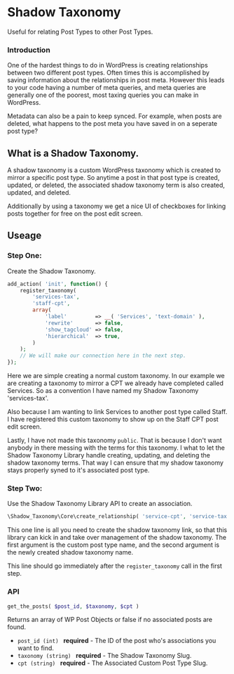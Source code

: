 # Shadow Taxonomy
Useful for relating Post Types to other Post Types.

### Introduction
One of the hardest things to do in WordPress is creating relationships between two different post types. Often times
this is accomplished by saving information about the relationships in post meta. However this leads to your code having
a number of meta queries, and meta queries are generally one of the poorest, most taxing queries you can make in WordPress.

Metadata can also be a pain to keep synced. For example, when posts are deleted, what happens to the post meta you have
saved in on a seperate post type?

## What is a Shadow Taxonomy.
A shadow taxonomy is a custom WordPress taxonomy which is created to mirror a specific post type. So anytime a post in that
post type is created, updated, or deleted, the associated shadow taxonomy term is also created, updated, and deleted.

Additionally by using a taxonomy we get a nice UI of checkboxes for linking posts together for free on the post edit screen.


## Useage

### Step One:
Create the Shadow Taxonomy.
```php
add_action( 'init', function() {
	register_taxonomy(
		'services-tax',
		'staff-cpt',
		array(
			'label'         => __( 'Services', 'text-domain' ),
			'rewrite'       => false,
			'show_tagcloud' => false,
			'hierarchical'  => true,
		)
	);
    // We will make our connection here in the next step.
});
```
Here we are simple creating a normal custom taxonomy. In our example we are creating a taxonomy to mirror a CPT we already
have completed called Services. So as a convention I have named my Shadow Taxonomy 'services-tax'.

Also because I am wanting to link Services to another post type called Staff. I have registered this custom taxonomy to show up on the Staff CPT post edit screen.

Lastly, I have not made this taxonomy ```public```. That is because I don't want anybody in there messing with the terms for this taxonomy. I what to let the Shadow Taxonomy Library handle creating, updating, and deleting the shadow taxonomy terms. That way I can ensure that my shadow taxonomy stays properly syned to it's associated post type.

### Step Two:
Use the Shadow Taxonomy Library API to create an association.
```php
\Shadow_Taxonomy\Core\create_relationship( 'service-cpt', 'service-tax' );
```
This one line is all you need to create the shadow taxonomy link, so that this library can kick in and take over management
of the shadow taxonomy. The first argument is the custom post type name, and the second argument is the newly created shadow taxonomy
name.

This line should go immediately after the ```register_taxonomy``` call in the first step.

### API
```php
get_the_posts( $post_id, $taxonomy, $cpt )
```
Returns an array of WP Post Objects or false if no associated posts are found.
- ```post_id (int) ``` **required** - The ID of the post who's associations you want to find.
- ```taxonomy (string) ``` **required** - The Shadow Taxonomy Slug.
- ```cpt (string) ``` **required** - The Associated Custom Post Type Slug.


